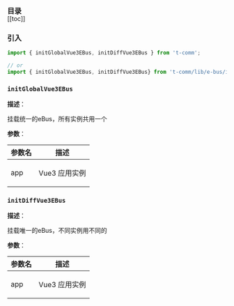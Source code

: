 <h3 style="margin-bottom: -1rem;">目录</h3>

[[toc]]

<h3>引入</h3>

```ts
import { initGlobalVue3EBus, initDiffVue3EBus } from 't-comm';

// or
import { initGlobalVue3EBus, initDiffVue3EBus} from 't-comm/lib/e-bus/index';
```


### `initGlobalVue3EBus` 


**描述**：<p>挂载统一的eBus，所有实例共用一个</p>

**参数**：


| 参数名 | 描述 |
| --- | --- |
| app | <p>Vue3 应用实例</p> |



<a name="initDiffVue3EBus"></a>

### `initDiffVue3EBus` 


**描述**：<p>挂载唯一的eBus，不同实例用不同的</p>

**参数**：


| 参数名 | 描述 |
| --- | --- |
| app | <p>Vue3 应用实例</p> |



